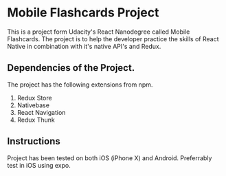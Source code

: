 # Mobile Flashcards Project

This is a project form Udacity's React Nanodegree called Mobile Flashcards.
The project is to help the developer practice the skills of React Native in combination with it's native API's and Redux.

## Dependencies of the Project. 
The project has the following extensions from npm.
  1. Redux Store
  2. Nativebase
  3. React Navigation
  4. Redux Thunk


## Instructions
Project has been tested on both iOS (iPhone X) and Android.
Preferrably test in iOS using expo.

